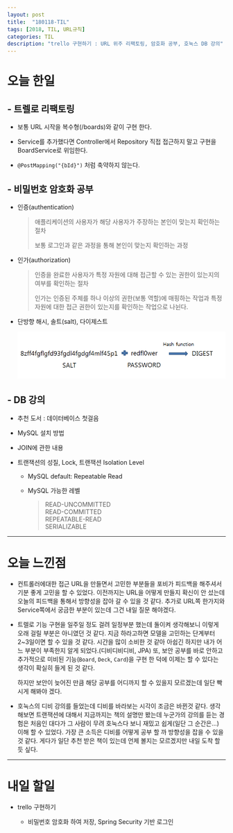 ```yaml
---
layout: post
title:  "180118-TIL"
tags: [2018, TIL, URL규칙]
categories: TIL
description: "trello 구현하기 : URL 위주 리팩토링, 암호화 공부, 호눅스 DB 강의"
---
```


오늘 한일
=========

## - 트렐로 리팩토링    

- 보통 URL 시작을 복수형(/boards)와 같이 구현 한다.  

- Service를 추가했다면 Controller에서 Repository 직접 접근하지 말고 구현을 BoardService로 위임한다.  

- `@PostMapping("{bId}")` 처럼 축약하지 않는다.  

## - 비밀번호 암호화 공부  

- 인증(authentication)

  > 애플리케이션의 사용자가 해당 사용자가 주장하는 본인이 맞는지 확인하는 절차  
  >
  > 보통 로그인과 같은 과정을 통해 본인이 맞는지 확인하는 과정  

- 인가(authorization)

  > 인증을 완료한 사용자가 특정 자원에 대해 접근할 수 있는 권한이 있는지의 여부를 확인하는 절차  
  >
  > 인가는 인증된 주체를 하나 이상의 권한(보통 역할)에 매핑하는 작업과 특정 자원에 대한 접근 권한이 있는지를 확인하는 작업으로 나뉜다.  

- 단방향 해시, 솔트(salt), 다이제스트  

  ![다이제스트_생성](/images/til/다이제스트_생성.png)  


## - DB 강의  

- 추천 도서 : 데이터베이스 첫걸음  

- MySQL 설치 방법

- JOIN에 관한 내용  

- 트랜잭션의 성질, Lock, 트랜잭션 Isolation Level  

  - MySQL default: Repeatable Read  

  - MySQL 가능한 레벨

    > READ-UNCOMMITTED  
    > READ-COMMITTED  
    > REPEATABLE-READ  
    > SERIALIZABLE  

---

오늘 느낀점
==========

- 컨트롤러에대한 접근 URL을 만들면서 고민한 부분들을 포비가 피드백을 해주셔서 기분 좋게 고민을 할 수 있었다. 이전까지는 URL을 어떻게 만들지 확신이 안 섰는데 오늘의 피드백을 통해서 방향성을 잡아 갈 수 있을 것 같다. 추가로 URL쪽 한가지와 Service쪽에서 궁금한 부분이 있는데 그건 내일 질문 해야겠다.  

- 트렐로 기능 구현을 일주일 정도 걸려 일정부분 했는데 돌이켜 생각해보니 이렇게 오래 걸릴 부분은 아니였던 것 같다. 지금 하라고하면 모델을 고민하는 단계부터 2~3일이면 할 수 있을 것 같다. 시간을 많이 소비한 것 같아 아쉽긴 하지만 내가 어느 부분이 부족한지 알게 되었다.(디비디비디비, JPA) 또, 보안 공부를 바로 안하고 추가적으로 미비된 기능(`Board`, `Deck`, `Card`)을 구현 한 덕에 이제는 할 수 있다는 생각이 확실히 들게 된 것 같다.  

  하지만 보안이 늦어진 만큼 해당 공부를 어디까지 할 수 있을지 모르겠는데 일단 빡시게 해봐야 겠다.  

- 호눅스의 디비 강의를 들었는데 디비를 바라보는 시각이 조금은 바뀐것 같다. 생각해보면 트랜잭션에 대해서 지금까지는 책의 설명만 봤는데 누군가의 강의를 듣는 경험은 처음인 대다가 그 사람이 무려 호눅스다 보니 재밌고 쉽게(일단 그 순간은...) 이해 할 수 있었다. 가장 큰 소득은 디비를 어떻게 공부 할 까 방향성을 잡을 수 있을 것 같다. 게다가 일단 추천 받은 책이 있는데 언제 볼지는 모르겠지만 내일 도착 할 듯 싶다.  

---

내일 할일
=========

- trello 구현하기  

  - 비밀번호 암호화 하여 저장, Spring Security 기반 로그인
